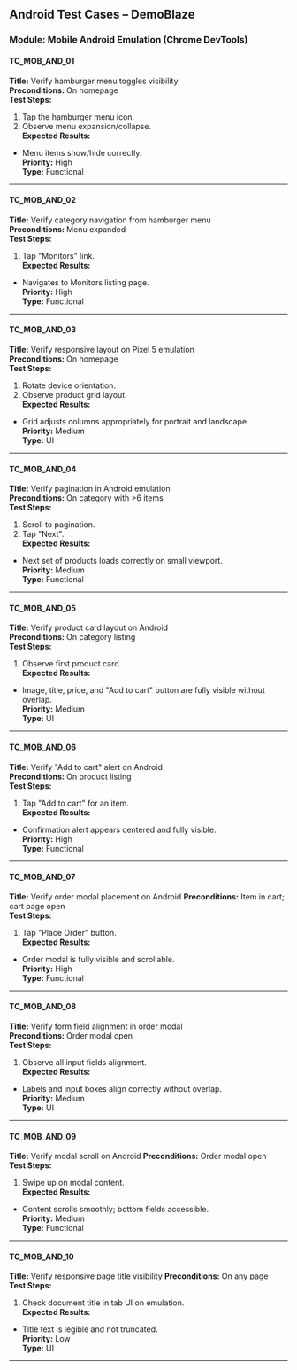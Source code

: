 ## Android Test Cases – DemoBlaze


### Module: Mobile Android Emulation (Chrome DevTools)

#### TC_MOB_AND_01  
**Title:** Verify hamburger menu toggles visibility  
**Preconditions:** On homepage  
**Test Steps:**  
1. Tap the hamburger menu icon.  
2. Observe menu expansion/collapse.  
**Expected Results:**  
- Menu items show/hide correctly.  
**Priority:** High  
**Type:** Functional  

---

#### TC_MOB_AND_02  
**Title:** Verify category navigation from hamburger menu  
**Preconditions:** Menu expanded  
**Test Steps:**  
1. Tap "Monitors" link.  
**Expected Results:**  
- Navigates to Monitors listing page.  
**Priority:** High  
**Type:** Functional  

---

#### TC_MOB_AND_03  
**Title:** Verify responsive layout on Pixel 5 emulation  
**Preconditions:** On homepage  
**Test Steps:**  
1. Rotate device orientation.  
2. Observe product grid layout.  
**Expected Results:**  
- Grid adjusts columns appropriately for portrait and landscape.  
**Priority:** Medium  
**Type:** UI  

---

#### TC_MOB_AND_04  
**Title:** Verify pagination in Android emulation  
**Preconditions:** On category with >6 items  
**Test Steps:**  
1. Scroll to pagination.  
2. Tap "Next".  
**Expected Results:**  
- Next set of products loads correctly on small viewport.  
**Priority:** Medium  
**Type:** Functional  

---

#### TC_MOB_AND_05  
**Title:** Verify product card layout on Android  
**Preconditions:** On category listing  
**Test Steps:**  
1. Observe first product card.  
**Expected Results:**  
- Image, title, price, and "Add to cart" button are fully visible without overlap.  
**Priority:** Medium  
**Type:** UI  

---

#### TC_MOB_AND_06  
**Title:** Verify "Add to cart" alert on Android  
**Preconditions:** On product listing  
**Test Steps:**  
1. Tap "Add to cart" for an item.  
**Expected Results:**  
- Confirmation alert appears centered and fully visible.  
**Priority:** High  
**Type:** Functional  

---

#### TC_MOB_AND_07  
**Title:** Verify order modal placement on Android
**Preconditions:** Item in cart; cart page open  
**Test Steps:**  
1. Tap "Place Order" button.  
**Expected Results:**  
- Order modal is fully visible and scrollable.  
**Priority:** High  
**Type:** Functional  

---

#### TC_MOB_AND_08  
**Title:** Verify form field alignment in order modal  
**Preconditions:** Order modal open  
**Test Steps:**  
1. Observe all input fields alignment.  
**Expected Results:**  
- Labels and input boxes align correctly without overlap.  
**Priority:** Medium  
**Type:** UI  

---

#### TC_MOB_AND_09  
**Title:** Verify modal scroll on Android
**Preconditions:** Order modal open  
**Test Steps:**  
1. Swipe up on modal content.  
**Expected Results:**  
- Content scrolls smoothly; bottom fields accessible.  
**Priority:** Medium  
**Type:** Functional  

---

#### TC_MOB_AND_10  
**Title:** Verify responsive page title visibility
**Preconditions:** On any page  
**Test Steps:**  
1. Check document title in tab UI on emulation.  
**Expected Results:**  
- Title text is legible and not truncated.  
**Priority:** Low  
**Type:** UI  

---